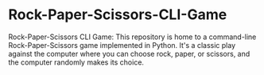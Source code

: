 # Rock-Paper-Scissors-CLI-Game
Rock-Paper-Scissors CLI Game: This repository is home to a command-line Rock-Paper-Scissors game implemented in Python. It's a classic play against the computer where you can choose rock, paper, or scissors, and the computer randomly makes its choice.

